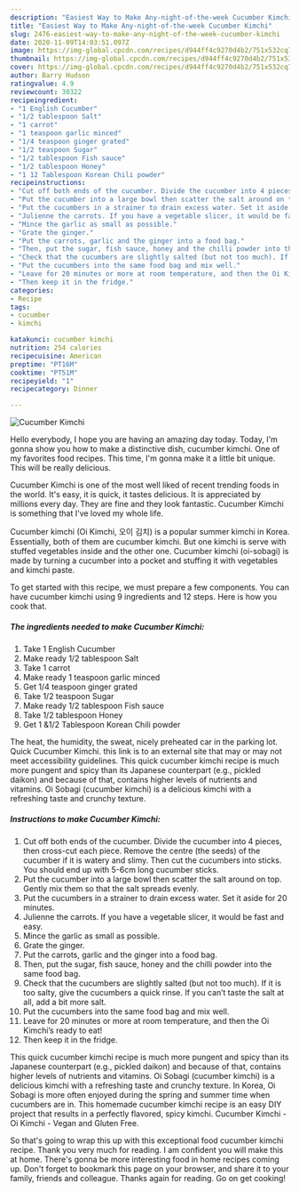```yaml
---
description: "Easiest Way to Make Any-night-of-the-week Cucumber Kimchi"
title: "Easiest Way to Make Any-night-of-the-week Cucumber Kimchi"
slug: 2476-easiest-way-to-make-any-night-of-the-week-cucumber-kimchi
date: 2020-11-09T14:03:51.097Z
image: https://img-global.cpcdn.com/recipes/d944ff4c9270d4b2/751x532cq70/cucumber-kimchi-recipe-main-photo.jpg
thumbnail: https://img-global.cpcdn.com/recipes/d944ff4c9270d4b2/751x532cq70/cucumber-kimchi-recipe-main-photo.jpg
cover: https://img-global.cpcdn.com/recipes/d944ff4c9270d4b2/751x532cq70/cucumber-kimchi-recipe-main-photo.jpg
author: Barry Hudson
ratingvalue: 4.9
reviewcount: 30322
recipeingredient:
- "1 English Cucumber"
- "1/2 tablespoon Salt"
- "1 carrot"
- "1 teaspoon garlic minced"
- "1/4 teaspoon ginger grated"
- "1/2 teaspoon Sugar"
- "1/2 tablespoon Fish sauce"
- "1/2 tablespoon Honey"
- "1 12 Tablespoon Korean Chili powder"
recipeinstructions:
- "Cut off both ends of the cucumber. Divide the cucumber into 4 pieces, then cross-cut each piece. Remove the centre (the seeds) of the cucumber if it is watery and slimy. Then cut the cucumbers into sticks. You should end up with 5-6cm long cucumber sticks."
- "Put the cucumber into a large bowl then scatter the salt around on top. Gently mix them so that the salt spreads evenly."
- "Put the cucumbers in a strainer to drain excess water. Set it aside for 20 minutes."
- "Julienne the carrots. If you have a vegetable slicer, it would be fast and easy."
- "Mince the garlic as small as possible."
- "Grate the ginger."
- "Put the carrots, garlic and the ginger into a food bag."
- "Then, put the sugar, fish sauce, honey and the chilli powder into the same food bag."
- "Check that the cucumbers are slightly salted (but not too much). If it is too salty, give the cucumbers a quick rinse. If you can’t taste the salt at all, add a bit more salt."
- "Put the cucumbers into the same food bag and mix well."
- "Leave for 20 minutes or more at room temperature, and then the Oi Kimchi’s ready to eat!"
- "Then keep it in the fridge."
categories:
- Recipe
tags:
- cucumber
- kimchi

katakunci: cucumber kimchi 
nutrition: 254 calories
recipecuisine: American
preptime: "PT16M"
cooktime: "PT51M"
recipeyield: "1"
recipecategory: Dinner

---
```



![Cucumber Kimchi](https://img-global.cpcdn.com/recipes/d944ff4c9270d4b2/751x532cq70/cucumber-kimchi-recipe-main-photo.jpg)

Hello everybody, I hope you are having an amazing day today. Today, I'm gonna show you how to make a distinctive dish, cucumber kimchi. One of my favorites food recipes. This time, I'm gonna make it a little bit unique. This will be really delicious.

Cucumber Kimchi is one of the most well liked of recent trending foods in the world. It's easy, it is quick, it tastes delicious. It is appreciated by millions every day. They are fine and they look fantastic. Cucumber Kimchi is something that I've loved my whole life.

Cucumber kimchi (Oi Kimchi, 오이 김치) is a popular summer kimchi in Korea. Essentially, both of them are cucumber kimchi. But one kimchi is serve with stuffed vegetables inside and the other one. Cucumber kimchi (oi-sobagi) is made by turning a cucumber into a pocket and stuffing it with vegetables and kimchi paste.


To get started with this recipe, we must prepare a few components. You can have cucumber kimchi using 9 ingredients and 12 steps. Here is how you cook that.

<!--inarticleads1-->

##### The ingredients needed to make Cucumber Kimchi:

1. Take 1 English Cucumber
1. Make ready 1/2 tablespoon Salt
1. Take 1 carrot
1. Make ready 1 teaspoon garlic minced
1. Get 1/4 teaspoon ginger grated
1. Take 1/2 teaspoon Sugar
1. Make ready 1/2 tablespoon Fish sauce
1. Take 1/2 tablespoon Honey
1. Get 1 &amp;1/2 Tablespoon Korean Chili powder


The heat, the humidity, the sweat, nicely preheated car in the parking lot. Quick Cucumber Kimchi. this link is to an external site that may or may not meet accessibility guidelines. This quick cucumber kimchi recipe is much more pungent and spicy than its Japanese counterpart (e.g., pickled daikon) and because of that, contains higher levels of nutrients and vitamins. Oi Sobagi (cucumber kimchi) is a delicious kimchi with a refreshing taste and crunchy texture. 

<!--inarticleads2-->

##### Instructions to make Cucumber Kimchi:

1. Cut off both ends of the cucumber. Divide the cucumber into 4 pieces, then cross-cut each piece. Remove the centre (the seeds) of the cucumber if it is watery and slimy. Then cut the cucumbers into sticks. You should end up with 5-6cm long cucumber sticks.
1. Put the cucumber into a large bowl then scatter the salt around on top. Gently mix them so that the salt spreads evenly.
1. Put the cucumbers in a strainer to drain excess water. Set it aside for 20 minutes.
1. Julienne the carrots. If you have a vegetable slicer, it would be fast and easy.
1. Mince the garlic as small as possible.
1. Grate the ginger.
1. Put the carrots, garlic and the ginger into a food bag.
1. Then, put the sugar, fish sauce, honey and the chilli powder into the same food bag.
1. Check that the cucumbers are slightly salted (but not too much). If it is too salty, give the cucumbers a quick rinse. If you can’t taste the salt at all, add a bit more salt.
1. Put the cucumbers into the same food bag and mix well.
1. Leave for 20 minutes or more at room temperature, and then the Oi Kimchi’s ready to eat!
1. Then keep it in the fridge.


This quick cucumber kimchi recipe is much more pungent and spicy than its Japanese counterpart (e.g., pickled daikon) and because of that, contains higher levels of nutrients and vitamins. Oi Sobagi (cucumber kimchi) is a delicious kimchi with a refreshing taste and crunchy texture. In Korea, Oi Sobagi is more often enjoyed during the spring and summer time when cucumbers are in. This homemade cucumber kimchi recipe is an easy DIY project that results in a perfectly flavored, spicy kimchi. Cucumber Kimchi - Oi Kimchi - Vegan and Gluten Free. 

So that's going to wrap this up with this exceptional food cucumber kimchi recipe. Thank you very much for reading. I am confident you will make this at home. There's gonna be more interesting food in home recipes coming up. Don't forget to bookmark this page on your browser, and share it to your family, friends and colleague. Thanks again for reading. Go on get cooking!
